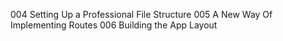 004 Setting Up a Professional File Structure
005 A New Way Of Implementing Routes
006 Building the App Layout